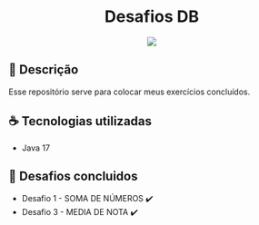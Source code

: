 <h1 align="center"> Desafios DB </h1>

<p align="center">
<img src="http://img.shields.io/static/v1?label=STATUS&message=EM%20DESENVOLVIMENTO&color=GREEN&style=for-the-badge"/>
</p>

## 📄 Descrição 

Esse repositório serve para colocar meus exercícios concluídos.

## ☕ Tecnologias utilizadas

- Java 17

## 📕 Desafios concluidos

- Desafio 1 - SOMA DE NÚMEROS ✔️
- Desafio 3 - MEDIA DE NOTA ✔️
